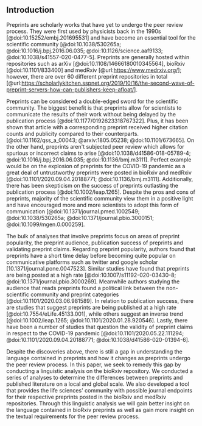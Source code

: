 ## Introduction

Preprints are scholarly works that have yet to undergo the peer review process.
They were first used by physicists back in the 1990s [@doi:10.15252/embj.201695531] and have become an essential tool for the scientific community [@doi:10.1038/530265a; @doi:10.1016/j.bpj.2016.06.035; @doi:10.1126/science.aaf9133; @doi:10.1038/s41557-020-0477-5].
Preprints are generally hosted within repositories such as arXiv [@doi:10.1108/14666180010345564], bioRxiv [@doi:10.1101/833400] and medRxiv [@url:https://www.medrxiv.org/]; however, there are over 60 different preprint repositories in total [@url:https://scholarlykitchen.sspnet.org/2019/10/16/the-second-wave-of-preprint-servers-how-can-publishers-keep-afloat/].

Preprints can be considered a double-edged sword for the scientific community.
The biggest benefit is that preprints allow for scientists to communicate the results of their work without being delayed by the publication process [@doi:10.1177/0192623318767322].
Plus, it has been shown that article with a corresponding preprint  received higher citation counts and publicity compared to their counterparts. [@doi:10.1162/qss_a_00043; @arxiv:1805.05238; @doi:10.1101/673665].
On the other hand, preprints aren't subjected peer review which allows for spurious or incorrect claims to arise [@doi:10.1038/d41586-018-05789-4; @doi:10.1016/j.bpj.2016.06.035; @doi:10.1136/bmj.m3111].
Perfect example would be on the explosion of preprints for the COVID-19 pandemic as a great deal of untrustworthy preprints were posted in bioRxiv and medRxiv [@doi:10.1101/2020.09.04.20188771; @doi:10.1136/bmj.m3111].
Additionally, there has been skepticism on the success of preprints outlasting the publication process [@doi:10.1002/leap.1265].
Despite the pros and cons of preprints, majority of the scientific community view them in a positive light and have encouraged more and more scientists to adopt this form of communication [@doi:10.1371/journal.pmed.1002549; @doi:10.1038/530265a; @doi:10.1371/journal.pbio.3000151; @doi:10.1099/mgen.0.000259].

The bulk of analyses that involve preprints focus on areas of preprint popularity, the preprint audience, publication success of preprints and validating preprint claims.
Regarding preprint popularity, authors found that preprints have a short time delay before becoming quite popular on communicative platforms such as twitter and google scholar [10.1371/journal.pone.0047523].
Similar studies have found that preprints are being posted at a high rate [@doi:10.1007/s11192-020-03430-8; @doi:10.1371/journal.pbio.3000269].
Meanwhile authors studying the audience that reads preprints found a political link between the non-scientific community and preprint categories [@doi:10.1101/2020.03.06.981589].
In relation to publication success, there are studies that suggest preprints are being published at a high rate [@doi:10.7554/eLife.45133.001], while others suggest an inverse trend [@doi:10.1002/leap.1265; @doi:10.1101/2020.01.28.920546].
Lastly, there have been a number of studies that question the validity of preprint claims in respect to the COVID-19 pandemic [@doi:10.1101/2020.05.22.111294; @doi:10.1101/2020.09.04.20188771; @doi:10.1038/d41586-020-01394-6].

Despite the discoveries above, there is still a gap in understanding the language contained in preprints and how it changes as preprints undergo the peer review process.
In this paper, we seek to remedy this gap by conducting a linguistic analysis on the bioRxiv repository.
We conducted a series of analyses to determine the differences between preprints and published literature on a local and global scale.
We also developed a tool that provides the life sciences' community with possible journal endpoints for their respective preprints posted in the bioRxiv and medRxiv repositories.
Through this linguistic analysis we will gain better insight on the language contained in bioRxiv preprints as well as gain more insight on the textual requirements for the peer review process.
